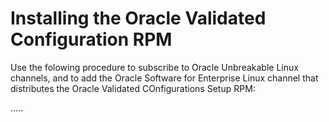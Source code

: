 # Installing the Oracle Validated Configuration RPM

Use the folowing procedure to subscribe to Oracle Unbreakable Linux channels, and to add the Oracle Software for Enterprise Linux channel that distributes the Oracle Validated COnfigurations Setup RPM:  

.....